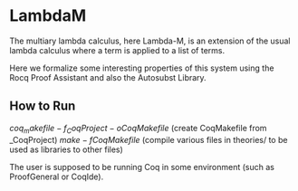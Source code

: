 # LambdaM
The multiary lambda calculus, here Lambda-M, is an extension of the usual lambda calculus where a term is applied to a list of terms. 

Here we formalize some interesting properties of this system using the Rocq Proof Assistant and also the Autosubst Library.

## How to Run
$coq_makefile -f _CoqProject -o CoqMakefile$ (create CoqMakefile from _CoqProject)
$make -f CoqMakefile$ (compile various files in theories/ to be used as libraries to other files)

The user is supposed to be running Coq in some environment (such as ProofGeneral or CoqIde). 
